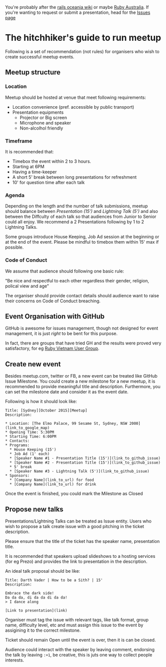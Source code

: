You're probably after the [rails oceania wiki](https://github.com/rails-oceania/roro/wiki) or maybe [Ruby Australia](http://ruby.org.au). If you're wanting to request or submit a presentation, head for the [Issues page](https://github.com/rails-oceania/roro/issues)

# The hitchhiker's guide to run meetup

Following is a set of recommendation (not rules) for organisers
who wish to create successful meetup events.

## Meetup structure

### Location

Meetup should be hosted at venue that meet following requirements:

* Location convenience (pref. accessible by public transport)
* Presentation equipments
  * Projector or Big screen
  * Microphone and speaker
  * Non-alcolhol friendly

### Timeframe

It is recommended that:

* Timebox the event within 2 to 3 hours.
* Starting at 6PM
* Having a time-keeper
* A short 5' break between long presentations for refreshment
* 10' for question time after each talk

### Agenda

Depending on the length and the number of talk submissions, meetup
should balance between _Presentation (15')_ and _Lightning Talk (5')_
and also between the Diffculty of each talk so that audiences from
Junior to Senior could all enjoy. We recommend a 2 Presentations
following by 1 to 2 Lightning Talks.

Some groups introduce House Keeping, Job Ad session at the beginning
or at the end of the event. Please be mindful to timebox them within
15' max if possible.

### Code of Conduct

We assume that audience should following one basic rule:

"Be nice and respectful to each other regardless their
gender, religion, polical view and age"

The organiser should provide contact details should audience want
to raise their concerns on Code of Conduct breaching.

## Event Organisation with GitHub

GitHub is awesome for issues management, though not designed for
event management, it is just _right_ to be bent for this purpose.

In fact, there are groups that have tried GH and the results were
proved very satisfactory, for eg [Ruby Vietnam User Group](https://github.com/ruby-vietnam/meetup/issues).

## Create new event

Besides meetup.com, twitter or FB, a new event can be treated like
GitHub Issue Milestone. You could create a new milestone for a new
meetup, it is recommended to provide meaningful title and description.
Furthermore, you can set the milestone date and consider it as the
event date.

Following is how it should look like:

```
Title: [Sydney][October 2015][Meetup]
Description:

* Location: [The Elmo Palace, 99 Sesame St, Sydney, NSW 2000](link_to_google_map)
* Opening Time: 5:30PM
* Starting Time: 6:00PM
* Contacts:
* Programs:
  * House Keeping (15')
  * Job Ad (1' each)
  * [Speaker Name #1 - Presentation Title (15')](link_to_github_issue)
  * [Speaker Name #2 - Presentation Title (15')](link_to_github_issue)
  * 5' break
  * [Speaker Name #3 - Lightning Talk (5')](link_to_github_issue)
* Sponsors:
  * [Company Name](link_to_url) for food
  * [Company Name](link_to_url) for drink
```

Once the event is finished, you could mark the Milestone as Closed

## Propose new talks

Presentations/Lightning Talks can be treated as Issue entity. Users who wish to
propose a talk create issue with a good pitching in the ticket description.

Please ensure that the title of the ticket has the speaker name, presentation
title.

It is recommended that speakers upload slideshows to a hosting services (for eg Prezo)
and provides the link to presentation in the description.

An ideal talk proposal should be like:

```
Title: Darth Vader | How to be a Sith? | 15'
Description:

Embrace the dark side!
Da da da, di da da di da da!
> I dance along

[Link to presentation](link)
```

Organiser must tag the issue with relevant tags, like talk format, group name, difficulty level, etc
and must assign this issue to the event by assigining it to the correct milestone.

Ticket should remain Open until the event is over, then it is can be closed.

Audience could interact with the speaker by leaving comment, endorsing the talk by leaving `:+1`,
be creative, this is juts one way to collect people interests.
